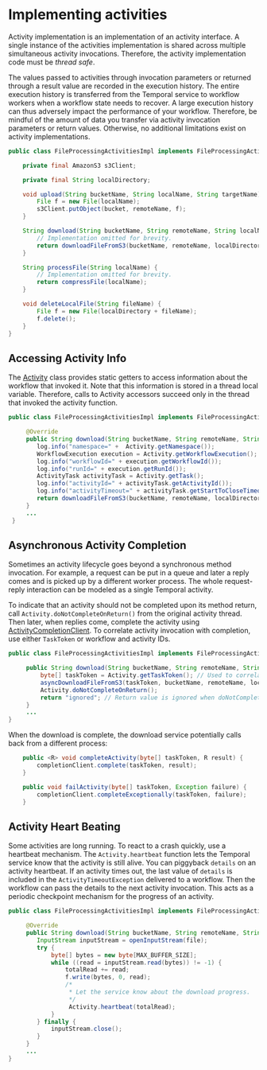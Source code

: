 # Implementing activities

Activity implementation is an implementation of an activity interface. A single instance of the activities implementation
is shared across multiple simultaneous activity invocations. Therefore, the activity implementation code must be *thread safe*.

The values passed to activities through invocation parameters or returned through a result value are recorded in the execution history.
The entire execution history is transferred from the Temporal service to workflow workers when a workflow state needs to recover.
A large execution history can thus adversely impact the performance of your workflow. Therefore, be mindful of the amount of data you transfer via activity invocation parameters or return values. Otherwise, no additional limitations exist on activity implementations.

```java
public class FileProcessingActivitiesImpl implements FileProcessingActivities {

    private final AmazonS3 s3Client;

    private final String localDirectory;

    void upload(String bucketName, String localName, String targetName) {
        File f = new File(localName);
        s3Client.putObject(bucket, remoteName, f);
    }

    String download(String bucketName, String remoteName, String localName) {
        // Implementation omitted for brevity.
        return downloadFileFromS3(bucketName, remoteName, localDirectory + localName);
    }

    String processFile(String localName) {
        // Implementation omitted for brevity.
        return compressFile(localName);
    }

    void deleteLocalFile(String fileName) {
        File f = new File(localDirectory + fileName);
        f.delete();
    }
}
```

## Accessing Activity Info

The [Activity](https://static.javadoc.io/com.uber.cadence/cadence-client/2.4.1/index.html?com/uber/cadence/activity/Activity.html)
class provides static getters to access information about the workflow that invoked it. Note that this information is stored in a thread local variable. Therefore, calls to Activity accessors succeed only in the thread that invoked the activity function.

```java
public class FileProcessingActivitiesImpl implements FileProcessingActivities {

     @Override
     public String download(String bucketName, String remoteName, String localName) {
        log.info("namespace=" +  Activity.getNamespace());
        WorkflowExecution execution = Activity.getWorkflowExecution();
        log.info("workflowId=" + execution.getWorkflowId());
        log.info("runId=" + execution.getRunId());
        ActivityTask activityTask = Activity.getTask();
        log.info("activityId=" + activityTask.getActivityId());
        log.info("activityTimeout=" + activityTask.getStartToCloseTimeoutSeconds());
        return downloadFileFromS3(bucketName, remoteName, localDirectory + localName);
     }
     ...
 }
```

## Asynchronous Activity Completion

Sometimes an activity lifecycle goes beyond a synchronous method invocation. For example, a request can be put in a queue
and later a reply comes and is picked up by a different worker process. The whole request-reply interaction can be modeled
as a single Temporal activity.

To indicate that an activity should not be completed upon its method return, call `Activity.doNotCompleteOnReturn()` from the
original activity thread. Then later, when replies come, complete the activity using [ActivityCompletionClient](https://static.javadoc.io/com.uber.cadence/cadence-client/2.4.1/index.html?com/uber/cadence/client/ActivityCompletionClient.html).
To correlate activity invocation with completion, use either `TaskToken` or workflow and activity IDs.

```java
public class FileProcessingActivitiesImpl implements FileProcessingActivities {

     public String download(String bucketName, String remoteName, String localName) {
         byte[] taskToken = Activity.getTaskToken(); // Used to correlate reply.
         asyncDownloadFileFromS3(taskToken, bucketName, remoteName, localDirectory + localName);
         Activity.doNotCompleteOnReturn();
         return "ignored"; // Return value is ignored when doNotCompleteOnReturn was called.
     }
     ...
}
```
When the download is complete, the download service potentially calls back from a different process:
```java
    public <R> void completeActivity(byte[] taskToken, R result) {
        completionClient.complete(taskToken, result);
    }

    public void failActivity(byte[] taskToken, Exception failure) {
        completionClient.completeExceptionally(taskToken, failure);
    }
```

## Activity Heart Beating

Some activities are long running. To react to a crash quickly, use a heartbeat mechanism.
The `Activity.heartbeat` function lets the Temporal service know that the activity is still alive. You can piggyback
`details` on an activity heartbeat. If an activity times out, the last value of `details` is included
in the `ActivityTimeoutException` delivered to a workflow. Then the workflow can pass the details to
the next activity invocation. This acts as a periodic checkpoint mechanism for the progress of an activity.
```java
public class FileProcessingActivitiesImpl implements FileProcessingActivities {

     @Override
     public String download(String bucketName, String remoteName, String localName) {
        InputStream inputStream = openInputStream(file);
        try {
            byte[] bytes = new byte[MAX_BUFFER_SIZE];
            while ((read = inputStream.read(bytes)) != -1) {
                totalRead += read;
                f.write(bytes, 0, read);
                /*
                 * Let the service know about the download progress.
                 */
                 Activity.heartbeat(totalRead);
            }
        } finally {
            inputStream.close();
        }
     }
     ...
}
```
